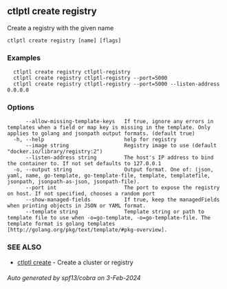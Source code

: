 ## ctlptl create registry

Create a registry with the given name

```
ctlptl create registry [name] [flags]
```

### Examples

```
  ctlptl create registry ctlptl-registry
  ctlptl create registry ctlptl-registry --port=5000
  ctlptl create registry ctlptl-registry --port=5000 --listen-address 0.0.0.0
```

### Options

```
      --allow-missing-template-keys   If true, ignore any errors in templates when a field or map key is missing in the template. Only applies to golang and jsonpath output formats. (default true)
  -h, --help                          help for registry
      --image string                  Registry image to use (default "docker.io/library/registry:2")
      --listen-address string         The host's IP address to bind the container to. If not set defaults to 127.0.0.1
  -o, --output string                 Output format. One of: (json, yaml, name, go-template, go-template-file, template, templatefile, jsonpath, jsonpath-as-json, jsonpath-file).
      --port int                      The port to expose the registry on host. If not specified, chooses a random port
      --show-managed-fields           If true, keep the managedFields when printing objects in JSON or YAML format.
      --template string               Template string or path to template file to use when -o=go-template, -o=go-template-file. The template format is golang templates [http://golang.org/pkg/text/template/#pkg-overview].
```

### SEE ALSO

* [ctlptl create](ctlptl_create.md)	 - Create a cluster or registry

###### Auto generated by spf13/cobra on 3-Feb-2024
